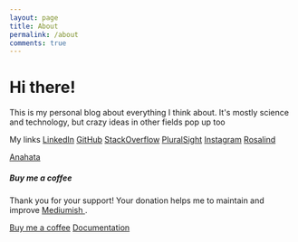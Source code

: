 ```yaml
---
layout: page
title: About
permalink: /about
comments: true
---
```


<div class="row justify-content-between">
<div class="col-md-8 pr-5">

<h1>Hi there!</h1>
<p>This is my personal blog about everything I think about. It's mostly science and technology, but crazy ideas in other fields pop up too</p>

My links
<a href = "https://www.linkedin.com/in/cmob/">LinkedIn</a>
<a href = "https://github.com/Gilgahex">GitHub</a>
<a href = "https://stackoverflow.com/story/gilgahex">StackOverflow</a>
<a href = "https://app.pluralsight.com/profile/gilgahex">PluralSight</a>
<a href = "https://www.instagram.com/twiximus/">Instagram</a>
<a href = "http://rosalind.info/users/gilgahex/">Rosalind</a>

<a href = "https://myanahata.com">Anahata</a>


</div>

<div class="col-md-4">

<div class="sticky-top sticky-top-80">
<h5>Buy me a coffee</h5>

<p>Thank you for your support! Your donation helps me to maintain and improve <a target="_blank" href="https://github.com/wowthemesnet/mediumish-theme-jekyll">Mediumish <i class="fab fa-github"></i></a>.</p>

<a target="_blank" href="https://www.wowthemes.net/donate/" class="btn btn-danger">Buy me a coffee</a> <a target="_blank" href="https://bootstrapstarter.com/bootstrap-templates/template-mediumish-bootstrap-jekyll/" class="btn btn-warning">Documentation</a>

</div>
</div>
</div>

